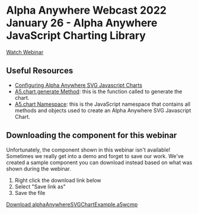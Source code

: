 # Alpha Anywhere Webcast 2022 January 26 - Alpha Anywhere JavaScript Charting Library

[Watch Webinar](https://youtu.be/MHEktbRfddk)

## Useful Resources
 - [Configuring Alpha Anywhere SVG Javascript Charts](https://documentation.alphasoftware.com/documentation/index?search=ux%20aasvg%20charts)
 - [A5.chart.generate Method](https://documentation.alphasoftware.com/documentation/index?search=api%20client%20api%20a5%20chart%20generate%20method): this is the function called to generate the chart.
 - [A5.chart Namespace](https://documentation.alphasoftware.com/documentation/index?search=api%20client%20api%20a5%20chart%20namespace): this is the JavaScript namespace that contains all methods and objects used to create an Alpha Anywhere SVG Javascript Chart.

## Downloading the component for this webinar

Unfortunately, the component shown in this webinar isn't available! Sometimes we really get into a demo and forget to save our work. We've created a sample component you can download instead based on what was shown during the webinar.

1. Right click the download link below
2. Select "Save link as"
3. Save the file

<a id="raw-url" href="https://raw.githubusercontent.com/alphaanywhere/Alpha-Anywhere-Webinars/master/2022%2001%2026/alphaAnywhereSVGChartExample.a5wcmp">Download alphaAnywhereSVGChartExample.a5wcmp</a>